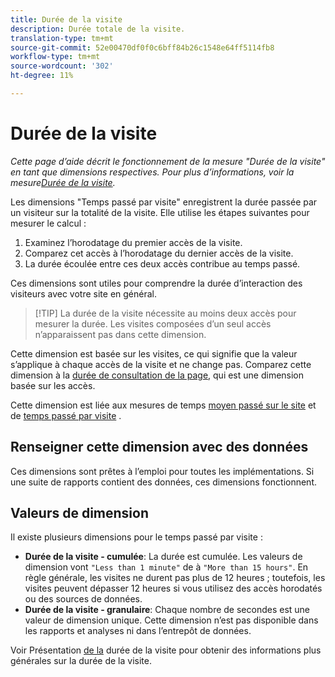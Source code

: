 ```yaml
---
title: Durée de la visite
description: Durée totale de la visite.
translation-type: tm+mt
source-git-commit: 52e00470df0f0c6bff84b26c1548e64ff5114fb8
workflow-type: tm+mt
source-wordcount: '302'
ht-degree: 11%

---
```



# Durée de la visite

*Cette page d’aide décrit le fonctionnement de la mesure &quot;Durée de la visite&quot; en tant que dimensions respectives. Pour plus d’informations, voir la mesure[Durée de la visite](../metrics/time-spent-per-visit.md).*

Les dimensions &quot;Temps passé par visite&quot; enregistrent la durée passée par un visiteur sur la totalité de la visite. Elle utilise les étapes suivantes pour mesurer le calcul :

1. Examinez l’horodatage du premier accès de la visite.
2. Comparez cet accès à l’horodatage du dernier accès de la visite.
3. La durée écoulée entre ces deux accès contribue au temps passé.

Ces dimensions sont utiles pour comprendre la durée d’interaction des visiteurs avec votre site en général.

>[!TIP] La durée de la visite nécessite au moins deux accès pour mesurer la durée. Les visites composées d’un seul accès n’apparaissent pas dans cette dimension.

Cette dimension est basée sur les visites, ce qui signifie que la valeur s’applique à chaque accès de la visite et ne change pas. Comparez cette dimension à la [durée de consultation de la page](time-spent-on-page.md), qui est une dimension basée sur les accès.

Cette dimension est liée aux mesures de temps [moyen passé sur le site](../metrics/average-time-on-site.md) et de [temps passé par visite](../metrics/time-spent-per-visit.md) .

## Renseigner cette dimension avec des données

Ces dimensions sont prêtes à l’emploi pour toutes les implémentations. Si une suite de rapports contient des données, ces dimensions fonctionnent.

## Valeurs de dimension

Il existe plusieurs dimensions pour le temps passé par visite :

* **Durée de la visite - cumulée**: La durée est cumulée. Les valeurs de dimension vont `"Less than 1 minute"` de à `"More than 15 hours"`. En règle générale, les visites ne durent pas plus de 12 heures ; toutefois, les visites peuvent dépasser 12 heures si vous utilisez des accès horodatés ou des sources de données.
* **Durée de la visite - granulaire**: Chaque nombre de secondes est une valeur de dimension unique. Cette dimension n’est pas disponible dans les rapports et analyses ni dans l’entrepôt de données.

Voir Présentation [de la](../metrics/time-spent.md) durée de la visite pour obtenir des informations plus générales sur la durée de la visite.

